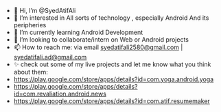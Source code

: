 - 👋 Hi, I’m @SyedAtifAli
- 👀 I’m interested in All sorts of technology , especially Android And its peripheries
- 🌱 I’m currently learning Android Development 
- 💞️ I’m looking to collaborate/intern on Web or Android projects
- 📫 How to reach me: via email syedatifali2580@gmail.com | syedatifali.ad@gmail.com
- ✨ check out some of my live projects and let me know what you think about them:
- https://play.google.com/store/apps/details?id=com.yoga.android.yoga
- https://play.google.com/store/apps/details?id=com.revaliation.android.news 
- https://play.google.com/store/apps/details?id=com.atif.resumemaker


<!---
SyedAtifAli/SyedAtifAli is a ✨ special ✨ repository because its `README.md` (this file) appears on your GitHub profile.
You can click the Preview link to take a look at your changes.
--->
